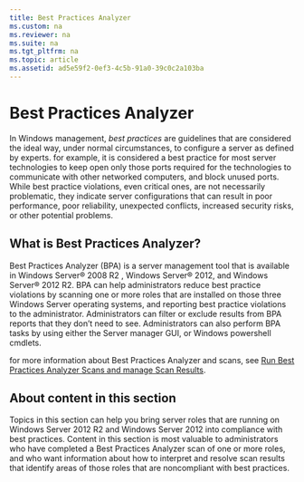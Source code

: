 ```yaml
---
title: Best Practices Analyzer
ms.custom: na
ms.reviewer: na
ms.suite: na
ms.tgt_pltfrm: na
ms.topic: article
ms.assetid: ad5e59f2-0ef3-4c5b-91a0-39c0c2a103ba
---
```

# Best Practices Analyzer
In Windows management, *best practices* are guidelines that are considered the ideal way, under normal circumstances, to configure a server as defined by experts. for example, it is considered a best practice for most server technologies to keep open only those ports required for the technologies to communicate with other networked computers, and block unused ports. While best practice violations, even critical ones, are not necessarily problematic, they indicate server configurations that can result in poor performance, poor reliability, unexpected conflicts, increased security risks, or other potential problems.

## What is Best Practices Analyzer?
Best Practices Analyzer \(BPA\) is a server management tool that is available in  Windows Server® 2008 R2 , Windows Server® 2012, and Windows Server® 2012 R2. BPA can help administrators reduce best practice violations by scanning one or more roles that are installed on those three Windows Server operating systems, and reporting best practice violations to the administrator. Administrators can filter or exclude results from BPA reports that they don’t need to see. Administrators can also perform BPA tasks by using either the Server manager GUI, or Windows powershell cmdlets.

for more information about Best Practices Analyzer and scans, see [Run Best Practices Analyzer Scans and manage Scan Results](http://technet.microsoft.com/library/hh831400.aspx).

## About content in this section
Topics in this section can help you bring server roles that are running on  Windows Server 2012 R2  and  Windows Server 2012  into compliance with best practices. Content in this section is most valuable to administrators who have completed a Best Practices Analyzer scan of one or more roles, and who want information about how to interpret and resolve scan results that identify areas of those roles that are noncompliant with best practices.



